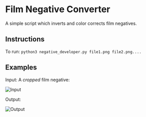 # Film Negative Converter

A simple script which inverts and color corrects film negatives.

## Instructions

To run: `python3 negative_developer.py file1.png file2.png....`

## Examples

Input: A *cropped* film negative:

![Input](https://github.com/cranberrymuffin/film-roll-developer/blob/main/data/negative_3.png)

Output:

![Output](https://github.com/cranberrymuffin/film-roll-developer/blob/main/results/processed_3.png)

